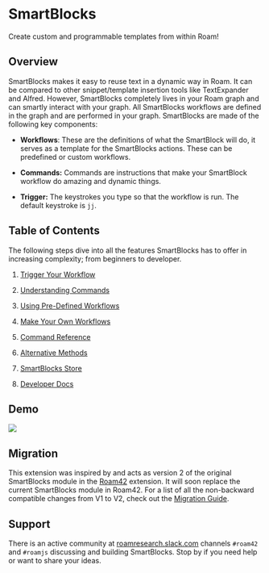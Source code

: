 # SmartBlocks
      
Create custom and programmable templates from within Roam!

## Overview

SmartBlocks makes it easy to reuse text in a dynamic way in Roam. It can be compared to other snippet/template insertion tools like TextExpander and Alfred.  However, SmartBlocks completely lives in your Roam graph and can smartly interact with your graph. All SmartBlocks workflows are defined in the graph and are performed in your graph. SmartBlocks are made of the following key components:

- **Workflows**: These are the definitions of what the SmartBlock will do, it serves as a template for the SmartBlocks actions. These can be predefined or custom workflows. 

- **Commands:** Commands are instructions that make your SmartBlock workflow do amazing and dynamic things.

- **Trigger:** The keystrokes you type so that the workflow is run. The default keystroke is `jj`.


## Table of Contents

The following steps dive into all the features SmartBlocks has to offer in increasing complexity; from beginners to developer.

1. [Trigger Your Workflow](https://roamjs.com/extensions/smartblocks/trigger_your_workflow)

1. [Understanding Commands](https://roamjs.com/extensions/smartblocks/understanding_commands)

1. [Using Pre-Defined Workflows](https://roamjs.com/extensions/smartblocks/using_pre-defined_workflows)

1. [Make Your Own Workflows](https://roamjs.com/extensions/smartblocks/make_your_own_workflows)

1. [Command Reference](https://roamjs.com/extensions/smartblocks/command_reference)

1. [Alternative Methods](https://roamjs.com/extensions/smartblocks/alternative_methods)

1. [SmartBlocks Store](https://roamjs.com/extensions/smartblocks/smartblocks_store)

1. [Developer Docs](https://roamjs.com/extensions/smartblocks/developer_docs)


## Demo

[![](https://cdn.loom.com/sessions/thumbnails/954d916643754027a3889fd5bf7f24dd-with-play.gif)](https://www.loom.com/share/954d916643754027a3889fd5bf7f24dd)
<!-- <div style="position: relative; padding-bottom: 66.66666666666666%; height: 0;"><iframe src="https://www.loom.com/embed/954d916643754027a3889fd5bf7f24dd" frameborder="0" webkitallowfullscreen mozallowfullscreen allowfullscreen style="position: absolute; top: 0; left: 0; width: 100%; height: 100%;"></iframe></div> -->
<!-- <video src="https://www.loom.com/share/954d916643754027a3889fd5bf7f24dd" controls></video> -->


## Migration

This extension was inspired by and acts as version 2 of the original SmartBlocks module in the [Roam42](https://roamjs.com/extensions/roam42) extension. It will soon replace the current SmartBlocks module in Roam42. For a list of all the non-backward compatible changes from V1 to V2, check out the [Migration Guide](https://roamjs.com/extensions/smartblocks/migration_guide).

## Support

There is an active community at [roamresearch.slack.com](https://join.slack.com/t/roamresearch/shared_invite/zt-xy0pd90x-c0KDkgh1BeLKyi0iUlJ1CA) channels `#roam42` and `#roamjs` discussing and building SmartBlocks. Stop by if you need help or want to share your ideas.

